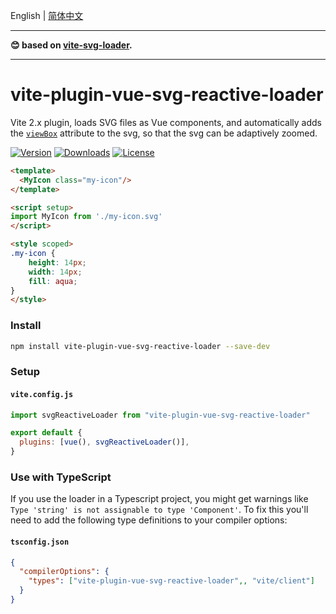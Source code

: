 English | [简体中文](./README.zh-CN.md) 

---

**:blush: based on [vite-svg-loader](https://github.com/jpkleemans/vite-svg-loader).**

---

# vite-plugin-vue-svg-reactive-loader
Vite 2.x plugin, loads SVG files as Vue components, and automatically adds the [`viewBox`](https://developer.mozilla.org/en-US/docs/Web/SVG/Attribute/viewBox) attribute to the svg, so that the svg can be adaptively zoomed.

<a href="https://www.npmjs.com/package/vite-plugin-vue-svg-reactive-loader" target="_blank"><img src="https://img.shields.io/npm/v/vite-plugin-vue-svg-reactive-loader?style=flat-square" alt="Version"></a>
<a href="https://www.npmjs.com/package/vite-plugin-vue-svg-reactive-loader" target="_blank"><img src="https://img.shields.io/npm/dw/vite-plugin-vue-svg-reactive-loader?style=flat-square" alt="Downloads"></a>
<a href="https://www.npmjs.com/package/vite-plugin-vue-svg-reactive-loader" target="_blank"><img src="https://img.shields.io/npm/l/vite-plugin-vue-svg-reactive-loader?style=flat-square" alt="License"></a>

```html
<template>
  <MyIcon class="my-icon"/>
</template>

<script setup>
import MyIcon from './my-icon.svg'
</script>

<style scoped>
.my-icon {
    height: 14px;
    width: 14px;
    fill: aqua;
}
</style>
```

### Install
```bash
npm install vite-plugin-vue-svg-reactive-loader --save-dev
```

### Setup

#### `vite.config.js`
```js
import svgReactiveLoader from "vite-plugin-vue-svg-reactive-loader"

export default {
  plugins: [vue(), svgReactiveLoader()],
}
```

### Use with TypeScript
If you use the loader in a Typescript project, you might get warnings like `Type 'string' is not assignable to type 'Component'`.
To fix this you'll need to add the following type definitions to your compiler options:

#### `tsconfig.json`
```json
{
  "compilerOptions": {
    "types": ["vite-plugin-vue-svg-reactive-loader",, "vite/client"]
  }
}
```


